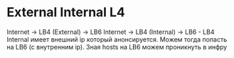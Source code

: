 # External Internal L4
Internet -> LB4 (External) -> LB6
Internet -> LB4 (Internal) -> LB6 - LB4 Internal имеет внешний ip который анонсируется. Можем тогда попасть на LB6 (с внутренним ip). Зная hosts на LB6 можем проникнуть в инфру
